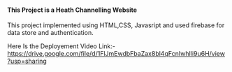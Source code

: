 <h4>This Project is a Heath Channelling Website</h4>
<p>This project implemented using HTML,CSS, Javasript and used firebase for data store and authentication.</p>

Here Is the Deployement Video Link:- https://drive.google.com/file/d/1FlJmEwdbFbaZax8bl4qFcnIwhIli9u6H/view?usp=sharing
